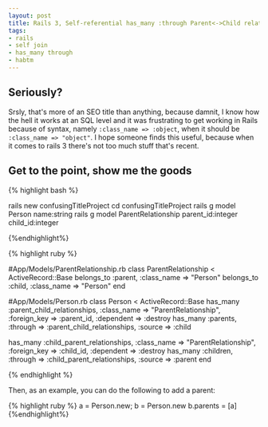 ```yaml
--- 
layout: post
title: Rails 3, Self-referential has_many :through Parent<->Child relationship modelling
tags:
- rails
- self join
- has_many through
- habtm
---
```


## Seriously? ##

Srsly, that's more of an SEO title than anything, because damnit, I know how the hell it works at an SQL level and it was frustrating to get working in Rails because of syntax, namely `:class_name => :object`, when it should be `:class_name => "object"`. I hope someone finds this useful, because when it comes to rails 3 there's not too much stuff that's recent.

## Get to the point, show me the goods ##

{% highlight bash %}

rails new confusingTitleProject
cd confusingTitleProject
rails g model Person name:string
rails g model ParentRelationship parent_id:integer child_id:integer

{%endhighlight%}

{% highlight ruby %}

#App/Models/ParentRelationship.rb
class ParentRelationship < ActiveRecord::Base
  belongs_to :parent, :class_name => "Person"
  belongs_to :child, :class_name => "Person"
end

#App/Models/Person.rb
class Person < ActiveRecord::Base
  has_many :parent_child_relationships, :class_name => "ParentRelationship", :foreign_key => :parent_id, :dependent => :destroy 
  has_many :parents, :through => :parent_child_relationships, :source => :child
  
  has_many :child_parent_relationships, :class_name => "ParentRelationship", :foreign_key => :child_id, :dependent => :destroy
  has_many :children, :through => :child_parent_relationships, :source => :parent
end


{% endhighlight %}


Then, as an example, you can do the following to add a parent:

{% highlight ruby %}
a = Person.new; b = Person.new
b.parents = [a]
{%endhighlight%}